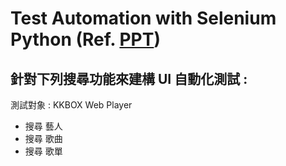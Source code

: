 # Test Automation with Selenium Python  (Ref. [PPT](https://docs.google.com/presentation/d/1AsY888m5KuI1E0D0l7jukrg1Qh7u2bVPnFr-kRBLZCM/edit?usp=sharing))
## 針對下列搜尋功能來建構 UI 自動化測試 :

測試對象 : KKBOX Web Player
- 搜尋 藝人
- 搜尋 歌曲
- 搜尋 歌單
